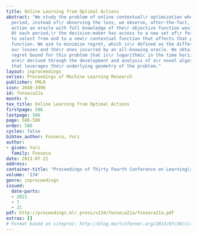 ```yaml
---
title: Online Learning from Optimal Actions
abstract: "We study the problem of online contextual\r optimization where, at each
  period, instead of\r observing the loss, we observe, after-the-fact, the\r optimal
  action an oracle with full knowledge of the\r objective function would have taken.
  At each period,\r the decision-maker has access to a new set of\r feasible actions
  to select from and to a new\r contextual function that affects that period’s loss\r
  function. We aim to minimize regret, which is\r defined as the difference between
  our losses and the\r ones incurred by an all-knowing oracle. We obtain\r the first
  regret bound for this problem that is\r logarithmic in the time horizon. Our results
  are\r derived through the development and analysis of a\r novel algorithmic structure
  that leverages the\r underlying geometry of the problem."
layout: inproceedings
series: Proceedings of Machine Learning Research
publisher: PMLR
issn: 2640-3498
id: fonseca21a
month: 0
tex_title: Online Learning from Optimal Actions
firstpage: 586
lastpage: 586
page: 586-586
order: 586
cycles: false
bibtex_author: Fonseca, Yuri
author:
- given: Yuri
  family: Fonseca
date: 2021-07-21
address:
container-title: "Proceedings of Thirty Fourth Conference on Learning\r Theory"
volume: '134'
genre: inproceedings
issued:
  date-parts:
  - 2021
  - 7
  - 21
pdf: http://proceedings.mlr.press/v134/fonseca21a/fonseca21a.pdf
extras: []
# Format based on citeproc: http://blog.martinfenner.org/2013/07/30/citeproc-yaml-for-bibliographies/
---
```


